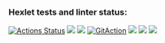 ### Hexlet tests and linter status:

[![Actions Status](https://github.com/MaksBazunov/frontend-project-lvl1/workflows/hexlet-check/badge.svg)](https://github.com/MaksBazunov/frontend-project-lvl1/actions)
<a href="https://codeclimate.com/github/codeclimate/codeclimate/maintainability"><img src="https://api.codeclimate.com/v1/badges/a99a88d28ad37a79dbf6/maintainability" /></a>
<a href="https://codeclimate.com/github/codeclimate/codeclimate/test_coverage"><img src="https://api.codeclimate.com/v1/badges/a99a88d28ad37a79dbf6/test_coverage" /></a>
[![GitAction](https://github.com/MaksBazunov/frontend-project-lvl1/actions/workflows/mytest.yml/badge.svg)](https://github.com/MaksBazunov/frontend-project-lvl1/actions/workflows/mytest.yml)
<a href="https://asciinema.org/a/fcAo9hdpZoH05NrUVqrKAGZXx" target="_blank"><img src="https://asciinema.org/a/fcAo9hdpZoH05NrUVqrKAGZXx.svg" /></a>
<a href="https://asciinema.org/a/6tbVDshthSLu8cJHztpySTrtp" target="_blank"><img src="https://asciinema.org/a/6tbVDshthSLu8cJHztpySTrtp.svg" /></a>
<a href="https://asciinema.org/a/8q9hPzPKaPxSai3CKJwsVi9aw" target="_blank"><img src="https://asciinema.org/a/8q9hPzPKaPxSai3CKJwsVi9aw.svg" /></a>